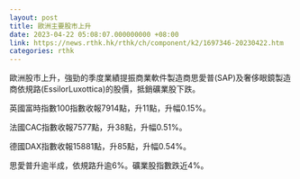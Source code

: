 ```yaml
---
layout: post
title: 歐洲主要股市上升
date: 2023-04-22 05:08:07.000000000 +08:00
link: https://news.rthk.hk/rthk/ch/component/k2/1697346-20230422.htm
categories: rthk
---
```


歐洲股市上升，強勁的季度業績提振商業軟件製造商思愛普(SAP)及奢侈眼鏡製造商依規路(EssilorLuxottica)的股價，抵銷礦業股下跌。

英國富時指數100指數收報7914點，升11點，升幅0.15%。

法國CAC指數收報7577點，升38點，升幅0.51%。

德國DAX指數收報15881點，升85點，升幅0.54%。

思愛普升逾半成，依規路升逾6%。礦業股指數跌近4%。
